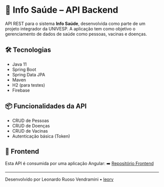 # 🧠 Info Saúde – API Backend

API REST para o sistema **Info Saúde**, desenvolvida como parte de um projeto integrador da UNIVESP. A aplicação tem como objetivo o gerenciamento de dados de saúde como pessoas, vacinas e doenças.

## 🛠️ Tecnologias

- Java 11
- Spring Boot
- Spring Data JPA
- Maven
- H2 (para testes)
- Firebase

## 📦 Funcionalidades da API

- CRUD de Pessoas
- CRUD de Doenças
- CRUD de Vacinas
- Autenticação básica (Token)

## 📌 Frontend

Esta API é consumida por uma aplicação Angular:
➡️ [Repositório Frontend](https://github.com/leorv/info-saude-web)

---

Desenvolvido por Leonardo Ruoso Vendramini • [leorv](https://github.com/leorv)
